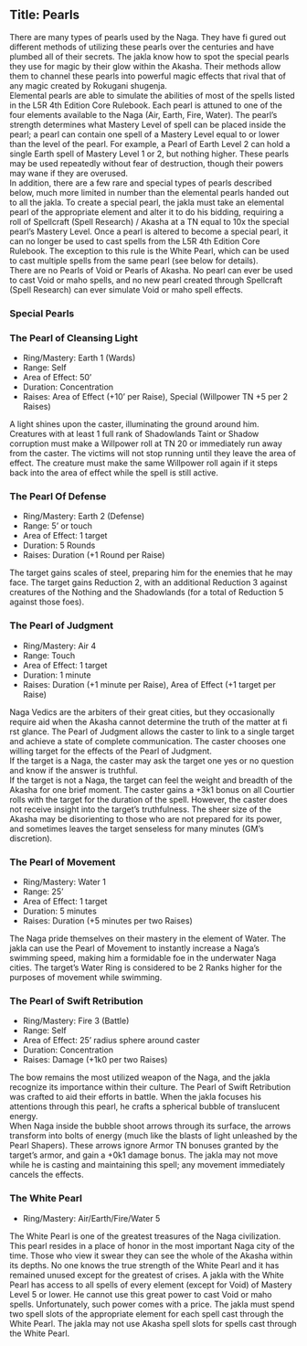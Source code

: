 Title: Pearls
---
There are many types of pearls used by the Naga. They have fi gured out different methods of utilizing these pearls over the centuries and have plumbed all of their secrets. The jakla know how to spot the special pearls they use for magic by their glow within the Akasha. Their methods allow them to channel these pearls into powerful magic effects that rival that of any magic created by Rokugani shugenja.<br>
Elemental pearls are able to simulate the abilities of most of the spells listed in the L5R 4th Edition Core Rulebook. Each pearl is attuned to one of the four elements available to the Naga (Air, Earth, Fire, Water). The pearl’s strength determines what Mastery Level of spell can be placed inside the pearl; a pearl can contain one spell of a Mastery Level equal to or lower than the level of the pearl. For example, a Pearl of Earth Level 2 can hold a single Earth spell of Mastery Level 1 or 2, but nothing higher. These pearls may be used repeatedly without fear of destruction, though their powers may wane if they are overused.<br>
In addition, there are a few rare and special types of pearls described below, much more limited in number than the elemental pearls handed out to all the jakla. To create a special pearl, the jakla must take an elemental pearl of the appropriate element and alter it to do his bidding, requiring a roll of Spellcraft (Spell Research) / Akasha at a TN equal to 10x the special pearl’s Mastery Level. Once a pearl is altered to become a special pearl, it can no longer be used to cast spells from the L5R 4th Edition Core Rulebook. The exception to this rule is the White Pearl, which can be used to cast multiple spells from the same pearl (see below for details).<br>
There are no Pearls of Void or Pearls of Akasha. No pearl can ever be used to cast Void or maho spells, and no new pearl created through Spellcraft (Spell Research) can ever simulate Void or maho spell effects.

### <span>Special Pearls</span>

### The Pearl of Cleansing Light
- Ring/Mastery: Earth 1 (Wards)
- Range: Self
- Area of Effect: 50’
- Duration: Concentration
- Raises: Area of Effect (+10’ per Raise), Special (Willpower TN +5 per 2 Raises)

A light shines upon the caster, illuminating the ground around him. Creatures with at least 1 full rank of Shadowlands Taint or Shadow corruption must make a Willpower roll at TN 20 or immediately run away from the caster. The victims will not stop running until they leave the area of effect. The creature must make the same Willpower roll again if it steps back into the area of effect while the spell is still active.

### The Pearl Of Defense
- Ring/Mastery: Earth 2 (Defense)
- Range: 5’ or touch
- Area of Effect: 1 target
- Duration: 5 Rounds
- Raises: Duration (+1 Round per Raise)

The target gains scales of steel, preparing him for the enemies that he may face. The target gains Reduction 2, with an additional Reduction 3 against creatures of the Nothing and the Shadowlands (for a total of Reduction 5 against those foes).

### The Pearl of Judgment
- Ring/Mastery: Air 4
- Range: Touch
- Area of Effect: 1 target
- Duration: 1 minute
- Raises: Duration (+1 minute per Raise), Area of Effect (+1 target per Raise)

Naga Vedics are the arbiters of their great cities, but they occasionally require aid when the Akasha cannot determine the truth of the matter at fi rst glance. The Pearl of Judgment allows the caster to link to a single target and achieve a state of complete communication. The caster chooses one willing target for the effects of the Pearl of Judgment.<br>
If the target is a Naga, the caster may ask the target one yes or no question and know if the answer is truthful.<br>
If the target is not a Naga, the target can feel the weight and breadth of the Akasha for one brief moment. The caster gains a +3k1 bonus on all Courtier rolls with the target for the duration of the spell. However, the caster does not receive insight into the target’s truthfulness. The sheer size of the Akasha may be disorienting to those who are not prepared for its power, and sometimes leaves the target senseless for many minutes (GM’s discretion).

### The Pearl of Movement
- Ring/Mastery: Water 1
- Range: 25’
- Area of Effect: 1 target
- Duration: 5 minutes
- Raises: Duration (+5 minutes per two Raises)

The Naga pride themselves on their mastery in the element of Water. The jakla can use the Pearl of Movement to instantly increase a Naga’s swimming speed, making him a formidable foe in the underwater Naga cities. The target’s Water Ring is considered to be 2 Ranks higher for the purposes of movement while swimming.

### The Pearl of Swift Retribution
- Ring/Mastery: Fire 3 (Battle)
- Range: Self
- Area of Effect: 25’ radius sphere around caster
- Duration: Concentration
- Raises: Damage (+1k0 per two Raises)

The bow remains the most utilized weapon of the Naga, and the jakla recognize its importance within their culture. The Pearl of Swift Retribution was crafted to aid their efforts in battle. When the jakla focuses his attentions through this pearl, he crafts a spherical bubble of translucent energy.<br>
When Naga inside the bubble shoot arrows through its surface, the arrows transform into bolts of energy (much like the blasts of light unleashed by the Pearl Shapers). These arrows ignore Armor TN bonuses granted by the target’s armor, and gain a +0k1 damage bonus. The jakla may not move while he is casting and maintaining this spell; any movement immediately cancels the effects.

### The White Pearl
- Ring/Mastery: Air/Earth/Fire/Water 5

The White Pearl is one of the greatest treasures of the Naga civilization. This pearl resides in a place of honor in the most important Naga city of the time. Those who view it swear they can see the whole of the Akasha within its depths. No one knows the true strength of the White Pearl and it has remained unused except for the greatest of crises. A jakla with the White Pearl has access to all spells of every element (except for Void) of Mastery Level 5 or lower. He cannot use this great power to cast Void or maho spells. Unfortunately, such power comes with a price. The jakla must spend two spell slots of the appropriate element for each spell cast through the White Pearl. The jakla may not use Akasha spell slots for spells cast through the White Pearl.

